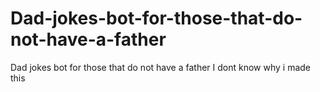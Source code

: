# Dad-jokes-bot-for-those-that-do-not-have-a-father
Dad jokes bot for those that do not have a father
I dont know why i made this
